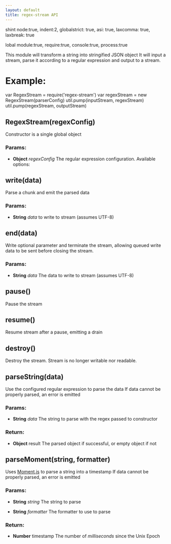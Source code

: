 ```yaml
---
layout: default
title: regex-stream API
---
```




<!-- Start regex-stream.js -->

shint node:true, indent:2, globalstrict: true, asi: true, laxcomma: true, laxbreak: true

lobal module:true, require:true, console:true, process:true

This module will transform a string into stringified JSON object
It will input a stream, parse it according to a regular expression and output to a stream.

# Example:
   var RegexStream = require('regex-stream')
   var regexStream = new RegexStream(parserConfig)
   util.pump(inputStream, regexStream)
   util.pump(regexStream, outputStream)

## RegexStream(regexConfig)

Constructor is a single global object

### Params: 

* **Object** *regexConfig* The regular expression configuration. Available options: 

## write(data)

Parse a chunk and emit the parsed data

### Params: 

* **String** *data* to write to stream (assumes UTF-8)

## end(data)

Write optional parameter and terminate the stream, allowing queued write data to be sent before closing the stream.

### Params: 

* **String** *data* The data to write to stream (assumes UTF-8)

## pause()

Pause the stream

## resume()

Resume stream after a pause, emitting a drain

## destroy()

Destroy the stream. Stream is no longer writable nor readable.

## parseString(data)

Use the configured regular expression to parse the data
If data cannot be properly parsed, an error is emitted

### Params: 

* **String** *data* The string to parse with the regex passed to constructor

### Return:

* **Object** result The parsed object if successful, or empty object if not

## parseMoment(string, formatter)

Uses [Moment.js](http://momentjs.com/) to parse a string into a timestamp
If data cannot be properly parsed, an error is emitted

### Params: 

* **String** *string* The string to parse

* **String** *formatter* The formatter to use to parse

### Return:

* **Number** timestamp The number of *milliseconds* since the Unix Epoch

<!-- End regex-stream.js -->

